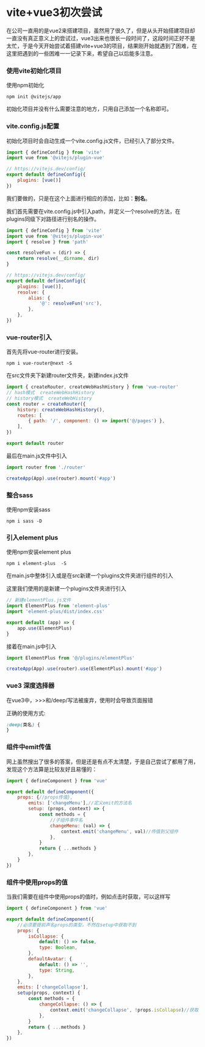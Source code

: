 # vite+vue3初次尝试

在公司一直用的是vue2来搭建项目，虽然用了很久了，但是从头开始搭建项目却一直没有真正意义上的尝试过，vue3出来也很长一段时间了，这段时间正好不是太忙，于是今天开始尝试着搭建vite+vue3的项目，结果刚开始就遇到了困难，在这里把遇到的一些困难一一记录下来，希望自己以后能多注意。

### 使用vite初始化项目

使用npm初始化

```
npm init @vitejs/app
```

初始化项目并没有什么需要注意的地方，只用自己添加一个名称即可。

### vite.config.js配置

初始化项目时会自动生成一个vite.config.js文件，已经引入了部分文件。

```javascript
import { defineConfig } from 'vite'
import vue from '@vitejs/plugin-vue'

// https://vitejs.dev/config/
export default defineConfig({
    plugins: [vue()]
})
```

我们要做的，只是在这个上面进行相应的添加，比如：**别名**。

我们首先需要在vite.config.js中引入path，并定义一个resolve的方法，在plugins同级下对路径进行别名的操作。

```javascript
import { defineConfig } from 'vite'
import vue from '@vitejs/plugin-vue'
import { resolve } from 'path'

const resolveFun = (dir) => {
    return resolve(__dirname, dir)
}

// https://vitejs.dev/config/
export default defineConfig({
    plugins: [vue()],
    resolve: {
        alias: {
            '@': resolveFun('src'),
        },
    },
})
```

### vue-router引入

首先先将vue-router进行安装。

```
npm i vue-router@next -S   
```

在src文件夹下新建router文件夹，新建index.js文件

```javascript
import { createRouter, createWebHashHistory } from 'vue-router'
// hash模式  createWebHashHistory
// history模式  createWebHistory
const router = createRouter({
    history: createWebHashHistory(),
    routes: [
        { path: '/', component: () => import('@/pages') },
    ],
})

export default router
```

最后在main.js文件中引入

```javascript
import router from './router'

createApp(App).use(router).mount('#app')
```

### 整合sass

使用npm安装sass

```
npm i sass -D
```

### 引入element plus

使用npm安装element plus

```
npm i element-plus  -S 
```

在main.js中整体引入或是在src新建一个plugins文件夹进行组件的引入

这里我们使用的是新建一个plugins文件夹进行引入

```javascript
// 新建elementPlus.js文件
import ElementPlus from 'element-plus'
import 'element-plus/dist/index.css'

export default (app) => {
    app.use(ElementPlus)
}
```

接着在main.js中引入

```javascript
import ElementPlus from '@/plugins/elementPlus'

createApp(App).use(router).use(ElementPlus).mount('#app')
```

### vue3 深度选择器

在vue3中，>>>和/deep/写法被废弃，使用时会导致页面报错

正确的使用方式:

```scss
:deep(类名) {
}
```

### 组件中emit传值

网上虽然搜出了很多的答案，但是还是有点不太清楚，于是自己尝试了都用了用，发现这个方法算是比较友好且易懂的：

```javascript
import { defineComponent } from 'vue'

export default defineComponent({
    props: {//props传值},  
        emits: ['changeMenu'],//定义emit的方法名  
        setup: (props, context) => {
            const methods = {
                //子组件事件名      
                changeMenu: (val) => {
                    context.emit('changeMenu', val)//传值到父组件     
                },
            }
            return { ...methods }
        },
    }
})
```

### 组件中使用props的值

当我们需要在组件中使用props的值时，例如点击时获取，可以这样写

```javascript
import { defineComponent } from 'vue'

export default defineComponent({
    //必须要提前声名props的类型，不然在setup中获取不到  
    props: {
        isCollapse: {
            default: () => false,
            type: Boolean,
        },
        defaultAvatar: {
            default: () => '',
            type: String,
        },
    },
    emits: ['changeCollapse'],
    setup(props, context) {
        const methods = {
            changeCollapse: () => {
                context.emit('changeCollapse', !props.isCollapse)//获取到了props的传值      
            },
        }
        return { ...methods }
    },
})
```

